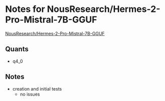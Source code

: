 # Notes for NousResearch/Hermes-2-Pro-Mistral-7B-GGUF
[NousResearch/Hermes-2-Pro-Mistral-7B-GGUF](https://huggingface.co/NousResearch/Hermes-2-Pro-Mistral-7B-GGUF)

## Quants
- q4_0

## Notes
- creation and initial tests
  - no issues
